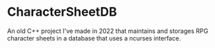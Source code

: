 # CharacterSheetDB
An old C++ project I've made in 2022 that maintains and storages RPG character sheets in a database that uses a ncurses interface.
